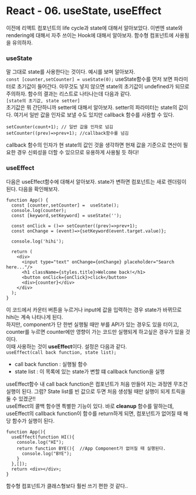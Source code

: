 # React - 06. useState, useEffect

이전에 리액트 컴포넌트의 life cycle과 state에 대해서 알아보았다. 이번엔 state와 rendering에 대해서 자주 쓰이는 Hook에 대해서 알아보자. 함수형 컴포넌트에 사용됨을 유의하자.

### useState
말 그대로 state를 사용한다는 것이다. 예시를 보며 알아보자.   
`const [counter,setCounter] = useState(0);`
useState함수를 먼저 보면 파라미터로 초기값이 들어간다. 아무것도 넣지 않으면 state의 초기값이 undefined가 되므로 주의하자. 함수의 결과는 리스트로 나타나는데 다음과 같다.   
`[state의 초기값, state setter]`   
초기값은 뭐 간단하니까 setter에 대해서 알아보자. setter의 파라미터는 state의 값이다. 여기서 일반 값을 인자로 보낼 수도 있지만 callback 함수를 사용할 수 있다.
```
setCounter(count+1); // 일반 값을 인자로 넘김
setCounter((prev)=>prev+1);	//callback함수를 넘김
```
callback 함수의 인자가 현 state의 값인 것을 생각하면 현재 값을 기준으로 연산이 필요한 경우 신뢰성을 더할 수 있으므로 유용하게 사용될 듯 하다!

### useEffect
다음은 useEffect함수에 대해서 알아보자. state가 변하면 컴포넌트는 새로 렌더링이 된다. 다음을 확인해보자.
```
function App() {
  const [counter,setCounter] =  useState();
  console.log(counter);
  const [keyword,setKeyword] = useState('');

  const onClick = ()=> setCounter((prev)=>prev+1);
  const onChange = (event)=>{setKeyword(event.target.value)};
 
  console.log('hihi');

  return (
    <div>
      <input type="text" onChange={onChange} placeholder="Search here..."/>
      <h1 className={styles.title}>Welcome back!</h1>
      <button onClick={onClick}>click</button>
      <div>{counter}</div>
    </div>
  );
}
```
이 코드에서 카운터 버튼을 누르거나 input에 값을 입력하는 경우 state가 바뀌므로 hihi는 계속 나타나게 된다.   
하지만, component가 단 한번 실행될 때만 부를 API가 있는 경우도 있을 터이고, counter를 누르면 counter에만 영향이 가는 코드만 실행되게 하고싶은 경우가 있을 것이다.   
이때 사용하는 것이 **useEffect**이다. 설정은 다음과 같다.   
`useEffect(call back function, state list);`   
* call back function : 실행될 함수
* state list : 이 목록에 있는 state가 변할 떄 callback function을 실행   

useEffect함수 내 call back function은 컴포넌트가 처음 만들어 지는 과정엔 무조건 실행이 된다. 그럼? State list를 빈 값으로 두면 처음 생성될 때만 실행이 되게 트릭을 둘 수 있겠군!!   
useEffect의 콜백 함수엔 특별한 기능이 있다. 바로 **cleanup** 함수를 말하는데, useEffect의 callback function이 함수를 return하게 되면, 컴포넌트가 없어질 때 해당 함수가 실행이 된다.
```
function App(){
  useEffect(function HI(){
    console.log("HI");
    return function BYE(){  //App Component가 없어질 때 실행된다.
      console.log("BYE");
    }
  },[]);
  return <div></div>;
}
```
함수형 컴포넌트가 클래스형보다 훨씬 쓰기 편한 것 같다..
